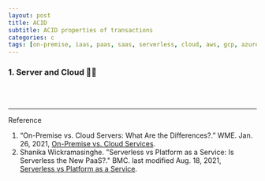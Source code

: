 ```yaml
---
layout: post
title: ACID 
subtitle: ACID properties of transactions 
categories: c
tags: [on-premise, iaas, paas, saas, serverless, cloud, aws, gcp, azure]
---
```


### 1. Server and Cloud 👩‍💻



<br><br>

---
Reference

1. “On-Premise vs. Cloud Servers: What Are the Differences?.” WME. Jan. 26, 2021, [On-Premise vs. Cloud Services](https://windowsmanagementexperts.com/on-premise-vs-cloud-servers-what-are-the-differences/on-premise-vs-cloud-servers-what-are-the-differences.htm).
2. Shanika Wickramasinghe. "Serverless vs Platform as a Service: Is Serverless the New PaaS?." BMC. last modified Aug. 18, 2021, [Serverless vs Platform as a Service](https://www.bmc.com/blogs/serverless-paas/).
